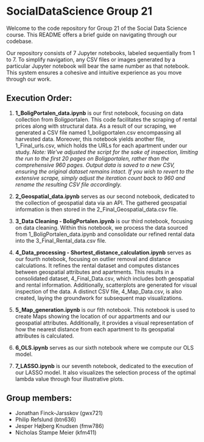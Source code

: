 # SocialDataScience Group 21

Welcome to the code repository for Group 21 of the Social Data Science course. This README offers a brief guide on navigating through our codebase.

Our repository consists of 7 Jupyter notebooks, labeled sequentially from 1 to 7. To simplify navigation, any CSV files or images generated by a particular Jupyter notebook will bear the same number as that notebook. This system ensures a cohesive and intuitive experience as you move through our work.

## Execution Order:
1. **1_BoligPortalen_data.ipynb** is our first notebook, focusing on data collection from Boligportalen. This code facilitates the scraping of rental prices along with structural data. As a result of our scraping, we generated a CSV file named 1_boligportalen.csv encompassing all harvested data. Moreover, this notebook yields another file, 1_Final_urls.csv, which holds the URLs for each apartment under our study.
*Note: We've adjusted the script for the sake of inspection, limiting the run to the first 20 pages on Boligportalen, rather than the comprehensive 960 pages. Output data is saved to a new CSV, ensuring the original dataset remains intact. If you wish to revert to the extensive scrape, simply adjust the iteration count back to 960 and rename the resulting CSV file accordingly.*

2. **2_Geospatial_data.ipynb** serves as our second notebook, dedicated to the collection of geospatial data via an API. The gathered geospatial information is then stored in the 2_Final_Geospatial_data.csv file.

3. **3_Data Cleaning - BoligPortalen.ipynb** is our third notebook, focusing on data cleaning. Within this notebook, we process the data sourced from 1_BoligPortalen_data.ipynb and consolidate our refined rental data into the 3_Final_Rental_data.csv file.

4. **4_Data_processing - Shortest_distance_calculation.ipynb** serves as our fourth notebook, focusing on outlier removal and distance calculations. It refines the rental dataset and computes distances between geospatial attributes and apartments. This results in a consolidated dataset, 4_Final_Data.csv, which includes both geospatial and rental information. Additionally, scatterplots are generated for visual inspection of the data. A distinct CSV file, 4_Map_Data.csv, is also created, laying the groundwork for subsequent map visualizations.

5. **5_Map_generation.ipynb** is our fith notebook. This notebook is used to create Maps showing the location of our appartments and our geospatial attributes. Additionally, it provides a visual representation of how the nearest distance from each apartment to its geospatial attributes is calculated.

6. **6_OLS.ipynb** serves as our sixth notebook where we compute our OLS model. 

7. **7_LASSO.ipynb** is our seventh notebook, dedicated to the execution of our LASSO model. It also visualizes the selection process of the optimal lambda value through four illustrative plots.


## Group members:
- Jonathan Finck-Jarsskov (gwx721)
- Philip Refslund (btn636)
- Jesper Højberg Knudsen (fmw786)
- Nicholas Stampe Meier (kfm411)
